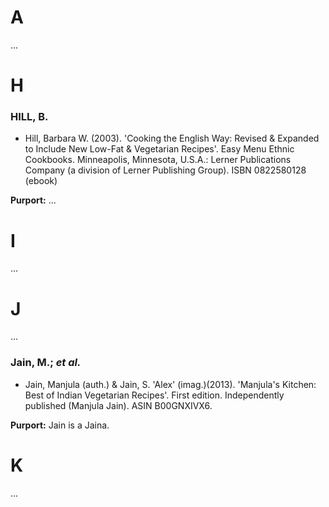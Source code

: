 # A #

...

# H #

### HILL, B. ###

* Hill, Barbara W. (2003). 'Cooking the English Way: Revised & Expanded to Include New Low-Fat & Vegetarian Recipes'. Easy Menu Ethnic Cookbooks. Minneapolis, Minnesota, U.S.A.: Lerner Publications Company (a division of Lerner Publishing Group). ISBN 0822580128 (ebook)

**Purport:**
...

# I #

...

# J #

...

### Jain, M.; *et al.* ###

* Jain, Manjula (auth.) & Jain, S. 'Alex' (imag.)(2013). 'Manjula's Kitchen: Best of Indian Vegetarian Recipes'. First edition. Independently published (Manjula Jain). ASIN B00GNXIVX6.

**Purport:**
Jain is a Jaina.

# K #

...
